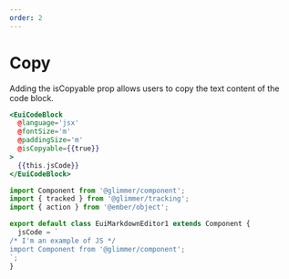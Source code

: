 ```yaml
---
order: 2
---
```


# Copy

<EuiText>
  <p>
    Adding the <EuiCode>isCopyable</EuiCode> prop allows users to copy the text content of the code block.
  </p>
</EuiText>

```hbs template
<EuiCodeBlock
  @language='jsx'
  @fontSize='m'
  @paddingSize='m'
  @isCopyable={{true}}
>
  {{this.jsCode}}
</EuiCodeBlock>
```

```javascript component
import Component from '@glimmer/component';
import { tracked } from '@glimmer/tracking';
import { action } from '@ember/object';

export default class EuiMarkdownEditor1 extends Component {
  jsCode = `
/* I'm an example of JS */ 
import Component from '@glimmer/component';
`;
}
```
